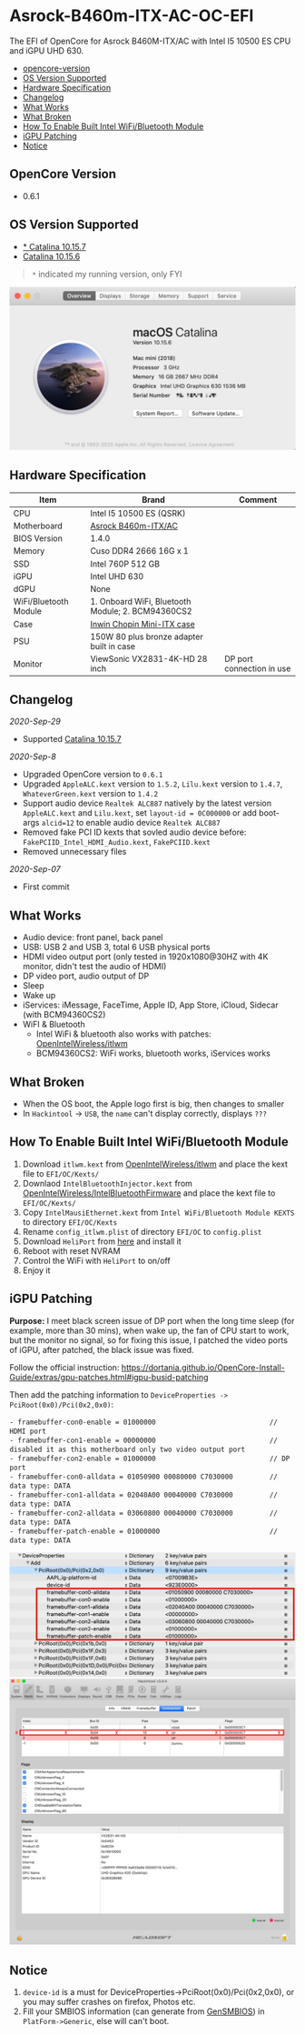 # Asrock-B460m-ITX-AC-OC-EFI
The EFI of OpenCore for Asrock B460M-ITX/AC with Intel I5 10500 ES CPU and iGPU UHD 630.

- [opencore-version](#opencore-version)
- [OS Version Supported](#os-version-supported)
- [Hardware Specification](#Hardware-Specification)
- [Changelog](#Changelog)
- [What Works](#What-Works)
- [What Broken](#What-Broken)
- [How To Enable Built Intel WiFi/Bluetooth Module](#how-to-enable-built-intel-wifibluetooth-module)
- [iGPU Patching](#iGPU-Patching)
- [Notice](#Notice)

## OpenCore Version
- 0.6.1

## OS Version Supported
- [* Catalina 10.15.7](https://github.com/ansonliao/Asrock-B460m-ITX-AC-OC-EFI/tree/ff2944fb90fb687fecf00f22cd0f17712c79c99c)
- [Catalina 10.15.6](https://github.com/ansonliao/Asrock-B460m-ITX-AC-OC-EFI/tree/f955c264c2b699fdcd3c1e202609a5cc3afa0047)
>`*` indicated my running version, only FYI

![](https://github.com/ansonliao/Asrock-B460m-ITX-AC-OC-EFI/blob/master/images/about_mac_catalina_10.15.6.jpg)

## Hardware Specification
| Item | Brand | Comment |
| --- | --- | --- |
| CPU | Intel I5 10500 ES (QSRK) | |
| Motherboard | [Asrock B460m-ITX/AC](https://www.asrock.com/mb/Intel/B460M-ITXac/) |
| BIOS Version | 1.4.0 | |
| Memory | Cuso DDR4 2666 16G x 1 | |
| SSD | Intel 760P 512 GB | |
| iGPU | Intel UHD 630 | |
| dGPU | None | |
| WiFi/Bluetooth Module | 1. Onboard WiFi, Bluetooth Module; 2. BCM94360CS2 | |
| Case | [Inwin Chopin Mini-ITX case](https://www.amazon.com/InWin-Chopin-Mini-ITX-stickers-Aluminum/dp/B01N091225/ref=sr_1_1?crid=SLF1ACIIUQSA&dchild=1&keywords=inwin+chopin&qid=1599453831&sprefix=inwin+c%2Caps%2C345&sr=8-1) | |
| PSU | 150W 80 plus bronze adapter built in case | 
| Monitor | ViewSonic VX2831-4K-HD 28 inch | DP port connection in use |

## Changelog
*2020-Sep-29*
- Supported [Catalina 10.15.7](https://support.apple.com/kb/DL2051)

*2020-Sep-8*
- Upgraded OpenCore version to `0.6.1`
- Upgraded `AppleALC.kext` version to `1.5.2`, `Lilu.kext` version to `1.4.7`, `WhateverGreen.kext` version to `1.4.2`
- Support audio device `Realtek ALC887` natively by the latest version `AppleALC.kext` and `Lilu.kext`, set `layout-id = 0C000000` or add boot-args `alcid=12` to enable audio device `Realtek ALC887`
- Removed fake PCI ID kexts that sovled audio device before: `FakePCIID_Intel_HDMI_Audio.kext`, `FakePCIID.kext`
- Removed unnecessary files

*2020-Sep-07*
- First commit

## What Works
- Audio device: front panel, back panel
- USB: USB 2 and USB 3, total 6 USB physical ports
- HDMI video output port (only tested in 1920x1080@30HZ with 4K monitor, didn't test the audio of HDMI)
- DP video port, audio output of DP
- Sleep
- Wake up
- iServices: iMessage, FaceTime, Apple ID, App Store, iCloud, Sidecar (with BCM94360CS2)
- WiFI & Bluetooth
    - Intel WiFi & bluetooth also works with patches: [OpenIntelWireless/itlwm](https://github.com/OpenIntelWireless/itlwm)
    - BCM94360CS2: WiFi works, bluetooth works, iServices works

## What Broken
- When the OS boot, the Apple logo first is big, then changes to smaller
- In `Hackintool` -> `USB`, the `name` can't display correctly, displays `???`

## How To Enable Built Intel WiFi/Bluetooth Module
1. Download `itlwm.kext` from [OpenIntelWireless/itlwm](https://github.com/OpenIntelWireless/itlwm) and place the kext file to `EFI/OC/Kexts/`
2. Downlaod `IntelBluetoothInjector.kext` from [OpenIntelWireless/IntelBluetoothFirmware](https://github.com/OpenIntelWireless/IntelBluetoothFirmware) and place the kext file to `EFI/OC/Kexts/`
3. Copy `IntelMausiEthernet.kext` from `Intel WiFi/Bluetooth Module KEXTS` to directory `EFI/OC/Kexts`
4. Rename `config_itlwm.plist` of directory `EFI/OC` to `config.plist`
5. Download `HeliPort` from [here](https://openintelwireless.github.io/HeliPort/) and install it
6. Reboot with reset NVRAM
7. Control the WiFi with `HeliPort` to on/off
8. Enjoy it

## iGPU Patching

**Purpose:** I meet black screen issue of DP port when the long time sleep (for example, more than 30 mins), when wake up, the fan of CPU start to work, but the monitor no signal, so for fixing this issue, I patched the video ports of iGPU, after patched, the black issue was fixed.

Follow the official instruction: https://dortania.github.io/OpenCore-Install-Guide/extras/gpu-patches.html#igpu-busid-patching

Then add the patching information to `DeviceProperties -> PciRoot(0x0)/Pci(0x2,0x0)`: 
```
- framebuffer-con0-enable = 01000000							// HDMI port
- framebuffer-con1-enable = 00000000							// disabled it as this motherboard only two video output port
- framebuffer-con2-enable = 01000000							// DP port
- framebuffer-con0-alldata = 01050900 00080000 C7030000 		// data type: DATA
- framebuffer-con1-alldata = 02040A00 00040000 C7030000 		// data type: DATA
- framebuffer-con2-alldata = 03060800 00040000 C7030000 		// data type: DATA
- framebuffer-patch-enable = 01000000 							// data type: DATA
```
![](https://github.com/ansonliao/Asrock-B460m-ITX-AC-OC-EFI/blob/master/images/igpu_pacthing.png)
![](https://github.com/ansonliao/Asrock-B460m-ITX-AC-OC-EFI/blob/master/images/hackintool_video_connectors.jpg)

## Notice
1. `device-id` is a must for DeviceProperties->PciRoot(0x0)/Pci(0x2,0x0), or you may suffer crashes on firefox, Photos etc.
2. Fill your SMBIOS information (can generate from [GenSMBIOS](https://github.com/corpnewt/GenSMBIOS)) in `PlatForm->Generic`, else will can't boot.
